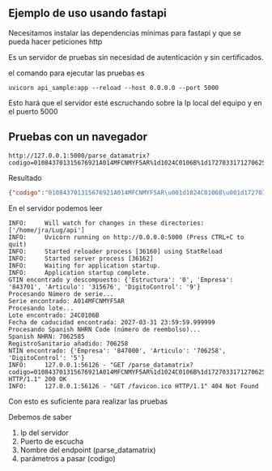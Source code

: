 ## Ejemplo de uso usando fastapi

Necesitamos instalar las dependencias mínimas para fastapi y que se pueda hacer peticiones http

Es un servidor de pruebas sin necesidad de autenticación y sin certificados.

el comando para ejecutar las pruebas es

```
uvicorn api_sample:app --reload --host 0.0.0.0 --port 5000
```

Esto hará que el servidor esté escruchando sobre la Ip local del equipo y en el puerto 5000

## Pruebas con un navegador

```
http://127.0.0.1:5000/parse_datamatrix?codigo=010843701315676921A014MFCNMYF5AR%1d1024C0106B%1d172703317127062585
```

Resultado

```json
{"codigo":"010843701315676921A014MFCNMYF5AR\u001d1024C0106B\u001d172703317127062585","estado":true,"errores":[],"resultado":{"datamatrix":"010843701315676921A014MFCNMYF5AR\u001d1024C0106B\u001d172703317127062585","error":false,"observaciones":["Spanish CN (NHRN) encontrado 7062585."],"ais":["01","21","10","17","712"],"version":"2025-01-29","01":"08437013156769","GTIN":{"Estructura":"0","Empresa":"843701","Articulo":"315676","DigitoControl":"9"},"NumeroSerie":"A014MFCNMYF5AR","21":"A014MFCNMYF5AR","Lote":"24C0106B","10":"24C0106B","17":"270331","FechaCaducidad":"2027-03-31T23:59:59.999999","712":"7062585","NTIN":{"Empresa":"847000","Articulo":"706258","DigitoControl":"5"},"RegistroSanitario":"706258"},"warnings":[],"comentarios":"","version_api":"2025-02-03"}
```

En el servidor podemos leer

```
INFO:     Will watch for changes in these directories: ['/home/jra/Lug/api']
INFO:     Uvicorn running on http://0.0.0.0:5000 (Press CTRL+C to quit)
INFO:     Started reloader process [36160] using StatReload
INFO:     Started server process [36162]
INFO:     Waiting for application startup.
INFO:     Application startup complete.
GTIN encontrado y descompuesto: {'Estructura': '0', 'Empresa': '843701', 'Articulo': '315676', 'DigitoControl': '9'}
Procesando Número de serie...
Serie encontrado: A014MFCNMYF5AR
Procesando lote...
Lote encontrado: 24C0106B
Fecha de caducidad encontrada: 2027-03-31 23:59:59.999999
Procesando Spanish NHRN Code (número de reembolso)...
Spanish NHRN: 7062585
RegistroSanitario añadido: 706258
NTIN encontrado: {'Empresa': '847000', 'Articulo': '706258', 'DigitoControl': '5'}
INFO:     127.0.0.1:56126 - "GET /parse_datamatrix?codigo=010843701315676921A014MFCNMYF5AR%1d1024C0106B%1d172703317127062585 HTTP/1.1" 200 OK
INFO:     127.0.0.1:56126 - "GET /favicon.ico HTTP/1.1" 404 Not Found
```

Con esto es suficiente para realizar las pruebas

Debemos de saber

1. Ip del servidor
2. Puerto de escucha
3. Nombre del endpoint (parse_datamatrix)
4. parámetros a pasar (codigo)

